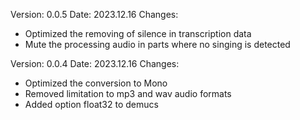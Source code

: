 Version: 0.0.5
Date: 2023.12.16
Changes:
- Optimized the removing of silence in transcription data
- Mute the processing audio in parts where no singing is detected

Version: 0.0.4
Date: 2023.12.16
Changes:
- Optimized the conversion to Mono
- Removed limitation to mp3 and wav audio formats
- Added option float32 to demucs
